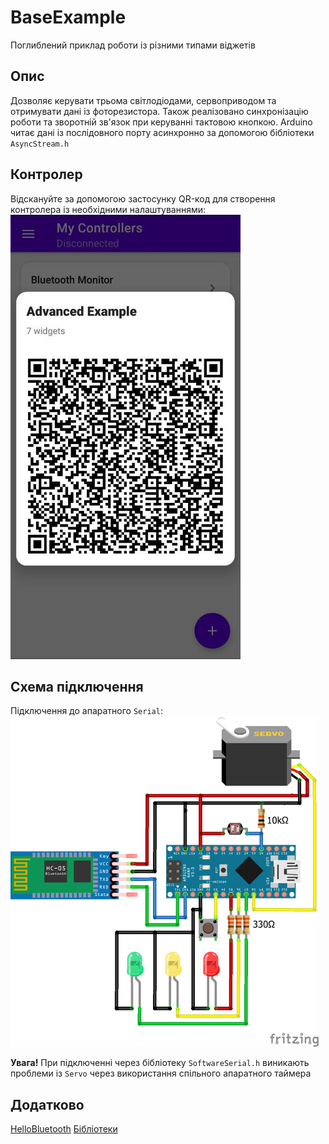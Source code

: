 # BaseExample
Поглиблений приклад роботи із різними типами віджетів

## Опис
Дозволяє керувати трьома світлодіодами, сервоприводом та отримувати дані із фоторезистора. 
Також реалізовано синхронізацію роботи та зворотній зв'язок при керуванні тактовою кнопкою. 
Arduino читає дані із послідовного порту асинхронно за допомогою бібліотеки ```AsyncStream.h```

## Контролер
Відскануйте за допомогою застосунку QR-код для створення контролера із необхідними налаштуваннями:  
![BASE](/../../Images/advanced_example_controller.jpg) 

## Схема підключення
Підключення до апаратного ```Serial```:  
![SERIAL_TYPE](/../../Images/advanced_example.png)  

**Увага!** При підключенні через бібліотеку ```SoftwareSerial.h``` виникають проблеми із ```Servo``` через використання спільного апаратного таймера

## Додатково
[HelloBluetooth]()
[Бібліотеки](/../../Libraries)